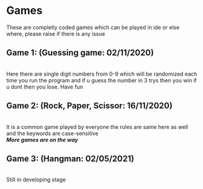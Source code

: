 
# Games
These are completly coded games which can be played in ide or else where, please raise if there is any issue <br> 
<h2>Game 1: (Guessing game: 02/11/2020)</h2> <br>
Here there are single digit numbers from 0-9 which will be randomized each time you run the program and if u guess the number in 3 trys then you win if u dont then you lose.
Have fun<br>
<h2>Game 2: (Rock, Paper, Scissor: 16/11/2020)</h2> <br>
It is a common game played by everyone the rules are same here as well and the keywords are case-sensitive <br>
<b><i>More games are on the way</i></b>
<h2>Game 3: (Hangman: 02/05/2021)</h2> <br>
Still in developing stage

